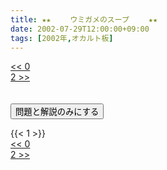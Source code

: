 ```yaml
---
title: ★★　 　ウミガメのスープ　 　★★
date: 2002-07-29T12:00:00+09:00
tags: [2002年,オカルト板]
---
```

<div class="th_left"><a href="../0"><< 0</a></div>
<div class="th_right"><a href="../2">2 >></a></div>
<br><br>
<script src="../../js/cupsoup.js"></script>
<form>
<input type="button" value="問題と解説のみにする" onClick="toggleCupsoup()">
</form>
{{< 1 >}}
<div class="th_left"><a href="../0"><< 0</a></div>
<div class="th_right"><a href="../2">2 >></a></div>
